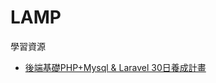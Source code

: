 # LAMP

學習資源

* [後端基礎PHP+Mysql & Laravel 30日養成計畫](https://ithelp.ithome.com.tw/users/20120024/ironman/2459)
